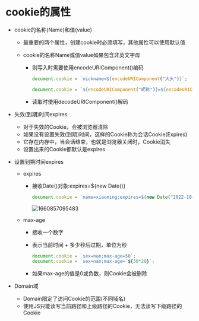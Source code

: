 # cookie的属性

* cookie的名称(Name)和值(value)

  * 最重要的两个属性，创建cookie时必须填写，其他属性可以使用默认值

  * cookie的名称Name或值value如果包含非英文字母

    * 则写入时需要使用encodeURIComponent()编码

      ```js
      document.cookie = `nickname=${encodeURIComponent("大头")}`;
      
      document.cookie = `${encodeURIComponent("昵称")}=${encodeURIComponent("小明")}`;
      
      ```

    * 读取时使用decodeURIComponent()解码

* 失效(到期)时间expires

  * 对于失效的Cookie，会被浏览器清除
  * 如果没有设置失效(到期)时间，这样的Cookie称为会话Cookie(Expires)
  * 它存在内存中，当会话结束，也就是浏览器关闭时，Cookie消失
  * 设置出来的Cookie都默认是expires

* 设置到期时间expires

  * expires

    * 接收Date()对象:expires=${new Date()}

      ```js
      document.cookie = `name=xiaoming;expires=${new Date("2022-10-20")}`;
      ```

      ![1660857095483](C:\Users\Administrator\AppData\Roaming\Typora\typora-user-images\1660857095483.png)

  * max-age

    * 接收一个数字

    * 表示当前时间 + 多少秒后过期，单位为秒

      ```js
      document.cookie = `sex=nan;max-age=50`;
      document.cookie = `sex=nan;max-age=`${30*20}`;
      ```

    * 如果max-age的值是0或负数，则Cookie会被删除
  
* Domain域

  * Domain限定了访问Cookie的范围(不同域名)
  * 使用JS只能读写当前路径和上级路径的Cookie，无法读写下级路径的Cookie